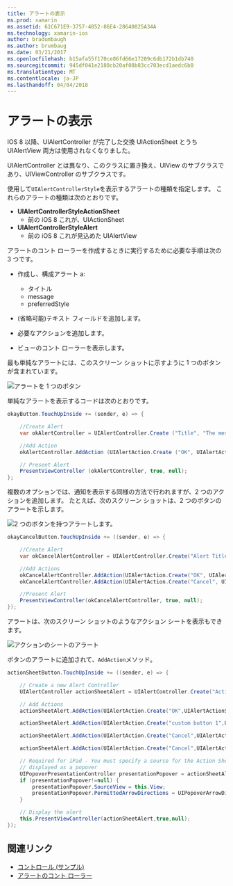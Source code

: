 ```yaml
---
title: アラートの表示
ms.prod: xamarin
ms.assetid: 61C671E9-3757-4052-86E4-28640025A34A
ms.technology: xamarin-ios
author: bradumbaugh
ms.author: brumbaug
ms.date: 03/21/2017
ms.openlocfilehash: b15afa55f170ce86fd66e17209c6db172b1db740
ms.sourcegitcommit: 945df041e2180cb20af08b83cc703ecd1aedc6b0
ms.translationtype: MT
ms.contentlocale: ja-JP
ms.lasthandoff: 04/04/2018
---
```

# <a name="displaying-alerts"></a>アラートの表示

IOS 8 以降、UIAlertController が完了した交換 UIActionSheet とうち UIAlertView 両方は使用されなくなりました。

UIAlertController とは異なり、このクラスに置き換え、UIView のサブクラスであり、UIViewController のサブクラスです。

使用して`UIAlertControllerStyle`を表示するアラートの種類を指定します。 これらのアラートの種類は次のとおりです。

- **UIAlertControllerStyleActionSheet**
    * 前の iOS 8 これが、UIActionSheet
- **UIAlertControllerStyleAlert**
    * 前の iOS 8 これが見込めた UIAlertView 

アラートのコント ローラーを作成するときに実行するために必要な手順は次の 3 つです。

- 作成し、構成アラート a:
    * タイトル
    * message
    * preferredStyle
    
- (省略可能)テキスト フィールドを追加します。
- 必要なアクションを追加します。
- ビューのコント ローラーを表示します。

最も単純なアラートには、このスクリーン ショットに示すように 1 つのボタンが含まれています。

 ![アラートを 1 つのボタン](alerts-images/alert1.png)

単純なアラートを表示するコードは次のとおりです。

```csharp
okayButton.TouchUpInside += (sender, e) => {

    //Create Alert
    var okAlertController = UIAlertController.Create ("Title", "The message", UIAlertControllerStyle.Alert);

    //Add Action
    okAlertController.AddAction (UIAlertAction.Create ("OK", UIAlertActionStyle.Default, null));

    // Present Alert
    PresentViewController (okAlertController, true, null);
};
```

複数のオプションでは、通知を表示する同様の方法で行われますが、2 つのアクションを追加します。 たとえば、次のスクリーン ショットは、2 つのボタンのアラートを示します。

 ![ 2 つのボタンを持つアラートします。](alerts-images/alert2.png)

```csharp
okayCancelButton.TouchUpInside += ((sender, e) => {

    //Create Alert
    var okCancelAlertController = UIAlertController.Create("Alert Title", "Choose from two buttons", UIAlertControllerStyle.Alert);

    //Add Actions
    okCancelAlertController.AddAction(UIAlertAction.Create("OK", UIAlertActionStyle.Default, alert => Console.WriteLine ("Okay was clicked")));
    okCancelAlertController.AddAction(UIAlertAction.Create("Cancel", UIAlertActionStyle.Cancel, alert => Console.WriteLine ("Cancel was clicked")));

    //Present Alert
    PresentViewController(okCancelAlertController, true, null);
});
```

アラートは、次のスクリーン ショットのようなアクション シートを表示もできます。

 ![アクションのシートのアラート](alerts-images/alert3.png)

ボタンのアラートに追加されて、`AddAction`メソッド。

```csharp
actionSheetButton.TouchUpInside += ((sender, e) => {

    // Create a new Alert Controller
    UIAlertController actionSheetAlert = UIAlertController.Create("Action Sheet", "Select an item from below", UIAlertControllerStyle.ActionSheet);

    // Add Actions
    actionSheetAlert.AddAction(UIAlertAction.Create("OK",UIAlertActionStyle.Default, (action) => Console.WriteLine ("Item One pressed.")));

    actionSheetAlert.AddAction(UIAlertAction.Create("custom button 1",UIAlertActionStyle.Default, (action) => Console.WriteLine ("Item Two pressed.")));

    actionSheetAlert.AddAction(UIAlertAction.Create("Cancel",UIAlertActionStyle.Default, (action) => Console.WriteLine ("Item Three pressed.")));

    actionSheetAlert.AddAction(UIAlertAction.Create("Cancel",UIAlertActionStyle.Cancel, (action) => Console.WriteLine ("Cancel button pressed.")));

    // Required for iPad - You must specify a source for the Action Sheet since it is
    // displayed as a popover
    UIPopoverPresentationController presentationPopover = actionSheetAlert.PopoverPresentationController;
    if (presentationPopover!=null) {
        presentationPopover.SourceView = this.View;
        presentationPopover.PermittedArrowDirections = UIPopoverArrowDirection.Up;
    }

    // Display the alert
    this.PresentViewController(actionSheetAlert,true,null);
});
```

## <a name="related-links"></a>関連リンク

- [コントロール (サンプル)](https://developer.xamarin.com/samples/Controls/)
- [アラートのコント ローラー](https://developer.xamarin.com/recipes/ios/standard_controls/alertcontroller/)
